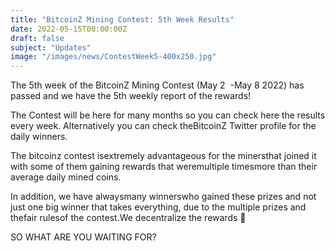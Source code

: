 ```yaml
---
title: "BitcoinZ Mining Contest: 5th Week Results"
date: 2022-05-15T00:00:00Z
draft: false
subject: "Updates"
image: "/images/news/ContestWeek5-400x250.jpg"
---
```


The 5th week of the BitcoinZ Mining Contest (May 2  -May 8 2022) has passed and we have the 5th weekly report of the rewards!

The Contest will be here for many months so you can check here the results every week. Alternatively you can check theBitcoinZ Twitter profile for the daily winners.

The bitcoinz contest isextremely advantageous for the minersthat joined it with some of them gaining rewards that weremultiple timesmore than their average daily mined coins.

In addition, we have alwaysmany winnerswho gained these prizes and not just one big winner that takes everything, due to the multiple prizes and thefair rulesof the contest.We decentralize the rewards 🙂

SO WHAT ARE YOU WAITING FOR?
